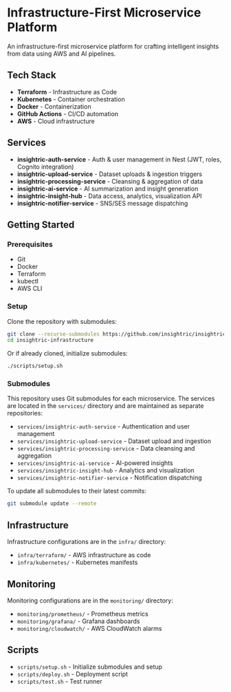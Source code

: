 # Infrastructure-First Microservice Platform

An infrastructure-first microservice platform for crafting intelligent insights from data using AWS and AI pipelines.

## Tech Stack

- **Terraform** - Infrastructure as Code
- **Kubernetes** - Container orchestration
- **Docker** - Containerization
- **GitHub Actions** - CI/CD automation
- **AWS** - Cloud infrastructure

## Services

- **insightric-auth-service** - Auth & user management in Nest (JWT, roles, Cognito integration)
- **insightric-upload-service** - Dataset uploads & ingestion triggers
- **insightric-processing-service** - Cleansing & aggregation of data
- **insightric-ai-service** - AI summarization and insight generation
- **insightric-insight-hub** - Data access, analytics, visualization API
- **insightric-notifier-service** - SNS/SES message dispatching

## Getting Started

### Prerequisites

- Git
- Docker
- Terraform
- kubectl
- AWS CLI

### Setup

Clone the repository with submodules:

```bash
git clone --recurse-submodules https://github.com/insightric/insightric-infrastructure.git
cd insightric-infrastructure
```

Or if already cloned, initialize submodules:

```bash
./scripts/setup.sh
```

### Submodules

This repository uses Git submodules for each microservice. The services are located in the `services/` directory and are maintained as separate repositories:

- `services/insightric-auth-service` - Authentication and user management
- `services/insightric-upload-service` - Dataset upload and ingestion
- `services/insightric-processing-service` - Data cleansing and aggregation
- `services/insightric-ai-service` - AI-powered insights
- `services/insightric-insight-hub` - Analytics and visualization
- `services/insightric-notifier-service` - Notification dispatching

To update all submodules to their latest commits:

```bash
git submodule update --remote
```

## Infrastructure

Infrastructure configurations are in the `infra/` directory:

- `infra/terraform/` - AWS infrastructure as code
- `infra/kubernetes/` - Kubernetes manifests

## Monitoring

Monitoring configurations are in the `monitoring/` directory:

- `monitoring/prometheus/` - Prometheus metrics
- `monitoring/grafana/` - Grafana dashboards
- `monitoring/cloudwatch/` - AWS CloudWatch alarms

## Scripts

- `scripts/setup.sh` - Initialize submodules and setup
- `scripts/deploy.sh` - Deployment script
- `scripts/test.sh` - Test runner
